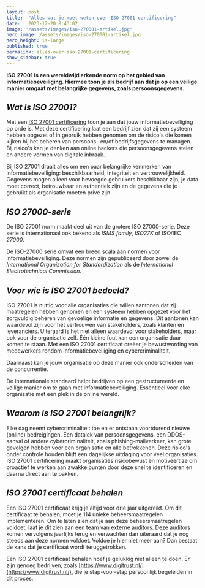```yaml
---
layout: post
title:  "Alles wat je moet weten over ISO 27001 certificering"
date:   2023-12-20 8:43:02
image: '/assets/images/iso-270001-artikel.jpg'
hero_image: /assets/images/iso-270001-artikel.jpg
hero_height: is-large
published: true
permalink: alles-over-iso-27001-certificering
show_sidebar: true
---
```


**ISO 27001 is een wereldwijd erkende norm op het gebied van informatiebeveiliging. Hiermee toon je als bedrijf aan dat je op een veilige manier omgaat met belangrijke gegevens, zoals persoonsgegevens.**

## _Wat is ISO 27001?_

Met een [ISO 27001 certificering](https://www.digitrust.nl/certificeren/iso-27001-certificering/) toon je aan dat jouw informatiebeveiliging op orde is. Met deze certificering laat een bedrijf zien dat zij een systeem hebben opgezet of in gebruik hebben genomen om de risico's die komen kijken bij het beheren van persoons- en/of bedrijfsgegevens te managen. Bij risico's kan je denken aan online hackers die persoonsgegevens stelen en andere vormen van digitale inbraak.

Bij ISO 27001 draait alles om een paar belangrijke kenmerken van informatiebeveiliging: beschikbaarheid, integriteit en vertrouwelijkheid. Gegevens mogen alleen voor bevoegde gebruikers beschikbaar zijn, je data moet correct, betrouwbaar en authentiek zijn en de gegevens die je gebruikt als organisatie moeten privé zijn.

## _ISO 27000-serie_

De ISO 27001 norm maakt deel uit van de grotere ISO 27000-serie. Deze serie is internationaal ook bekend als _ISMS family_, _ISO27K_ of ISO/IEC _27000_.

De ISO-27000 serie omvat een breed scala aan normen voor informatiebeveiliging. Deze normen zijn gepubliceerd door zowel de _International Organization for Standardization_ als de _International Electrotechnical Commission_.

## _Voor wie is ISO 27001 bedoeld?_

ISO 27001 is nuttig voor alle organisaties die willen aantonen dat zij maatregelen hebben genomen en een systeem hebben opgezet voor het zorgvuldig beheren van gevoelige informatie en gegevens. Dit aantonen kan waardevol zijn voor het vertrouwen van stakeholders, zoals klanten en leveranciers. Uiteraard is het niet alleen waardevol voor stakeholders, maar ook voor de organisatie zelf. Één kleine fout kan een organisatie duur komen te staan. Met een ISO 27001 certificaat creëer je bewustwording van medewerkers rondom informatiebeveiliging en cybercriminaliteit.

Daarnaast kan je jouw organisatie op deze manier ook onderscheiden van de concurrentie.

De internationale standaard helpt bedrijven op een gestructureerde en veilige manier om te gaan met informatiebeveiliging. Essentieel voor elke organisatie met een plek in de online wereld.

## _Waarom is ISO 27001 belangrijk?_

Elke dag neemt cybercriminaliteit toe en er ontstaan voortdurend nieuwe (online) bedreigingen. Een datalek van persoonsgegevens, een DDOS-aanval of andere cybercriminaliteit, zoals phishing-mailverkeer, kan grote gevolgen hebben voor een organisatie en alle betrokkenen. Deze risico's onder controle houden blijft een dagelijkse uitdaging voor veel organisaties. ISO 27001 certificering maakt organisaties risicobewust en motiveert ze om proactief te werken aan zwakke punten door deze snel te identificeren en daarna direct aan te pakken.

## _ISO 27001 certificaat behalen_

Een ISO 27001 certificaat krijg je altijd voor drie jaar uitgereikt. Om dit certificaat te behalen, moet je 114 unieke beheersmaatregelen implementeren. Om te laten zien dat je aan deze beheersmaatregelen voldoet, laat je dit zien aan een team van externe auditors. Deze auditors komen vervolgens jaarlijks terug en verwachten dan uiteraard dat je nog steeds aan deze normen voldoet. Voldoe je hier niet meer aan? Dan bestaat de kans dat je certificaat wordt teruggetrokken.

Een ISO 27001 certificaat behalen hoef je gelukkig niet alleen te doen. Er zijn genoeg bedrijven, zoals [https://www.digitrust.nl/](https://www.digitrust.nl/), die je stap-voor-stap persoonlijk begeleiden in dit proces.